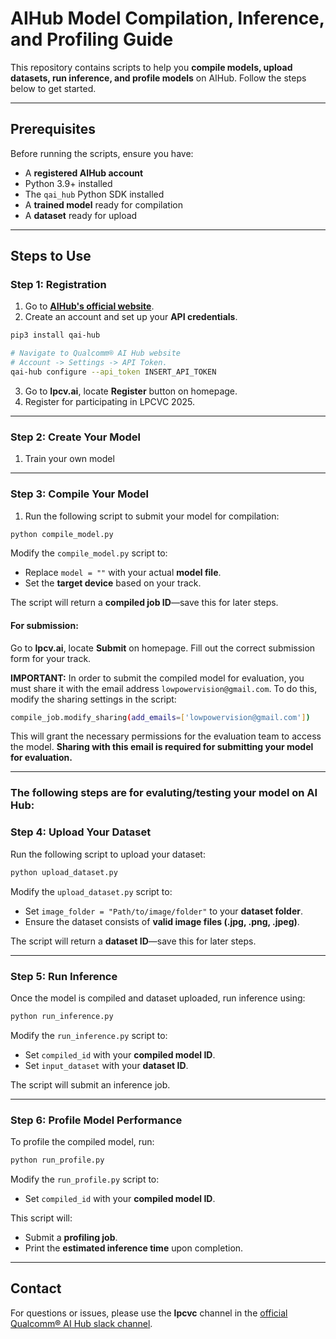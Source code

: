 
# AIHub Model Compilation, Inference, and Profiling Guide

This repository contains scripts to help you **compile models, upload datasets, run inference, and profile models** on AIHub. Follow the steps below to get started.

---

## Prerequisites

Before running the scripts, ensure you have:

- A **registered AIHub account**
- Python 3.9+ installed
- The `qai_hub` Python SDK installed
- A **trained model** ready for compilation
- A **dataset** ready for upload

---

## Steps to Use

### **Step 1: Registration**

1. Go to **[AIHub's official website](https://aihub.qualcomm.com/)**.
2. Create an account and set up your **API credentials**.

```bash
pip3 install qai-hub

# Navigate to Qualcomm® AI Hub website
# Account -> Settings -> API Token.
qai-hub configure --api_token INSERT_API_TOKEN
```

3. Go to **lpcv.ai**, locate **Register** button on homepage.
4. Register for participating in LPCVC 2025.

---

### **Step 2: Create Your Model**

1. Train your own model 

---

### **Step 3: Compile Your Model**

1. Run the following script to submit your model for compilation:

```bash
python compile_model.py
```

Modify the `compile_model.py` script to:  
- Replace `model = ""` with your actual **model file**.  
- Set the **target device** based on your track.  

The script will return a **compiled job ID**—save this for later steps.

#### For submission:
Go to **lpcv.ai**, locate **Submit** on homepage.
Fill out the correct submission form for your track.

**IMPORTANT:**
In order to submit the compiled model for evaluation, you must share it with the email address `lowpowervision@gmail.com`. To do this, modify the sharing settings in the script:
```bash
compile_job.modify_sharing(add_emails=['lowpowervision@gmail.com'])
```

This will grant the necessary permissions for the evaluation team to access the model. **Sharing with this email is required for submitting your model for evaluation.**

---

### The following steps are for evaluting/testing your model on AI Hub:

### **Step 4: Upload Your Dataset**

Run the following script to upload your dataset:  

```bash
python upload_dataset.py
```

Modify the `upload_dataset.py` script to:  
- Set `image_folder = "Path/to/image/folder"` to your **dataset folder**.  
- Ensure the dataset consists of **valid image files (.jpg, .png, .jpeg)**.  

The script will return a **dataset ID**—save this for later steps.

---

### **Step 5: Run Inference**

Once the model is compiled and dataset uploaded, run inference using:  

```bash
python run_inference.py
```

Modify the `run_inference.py` script to:  
- Set `compiled_id` with your **compiled model ID**.  
- Set `input_dataset` with your **dataset ID**.  

The script will submit an inference job.

---

### **Step 6: Profile Model Performance**

To profile the compiled model, run:  

```bash
python run_profile.py
```

Modify the `run_profile.py` script to:  
- Set `compiled_id` with your **compiled model ID**.  

This script will:  
- Submit a **profiling job**.  
- Print the **estimated inference time** upon completion.

---

## Contact

For questions or issues, please use the **lpcvc** channel in the [official Qualcomm® AI Hub slack channel](https://aihub.qualcomm.com/community/slack).